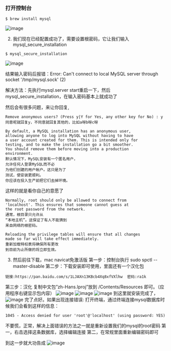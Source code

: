 ### 打开控制台

```
$ brew install mysql
```

![image](https://user-images.githubusercontent.com/29434858/77275756-0d595600-6cf4-11ea-8e1e-00abb7567c04.png)

2. 我们现在已经配置成功了，需要设置根密码，它让我们输入mysql_secure_installation

```
$ mysql_secure_installation
```

![image](https://user-images.githubusercontent.com/29434858/77275763-14806400-6cf4-11ea-9506-72741e2dbb0b.png)


结果输入密码后报错：Error: Can't connect to local MySQL server through socket '/tmp/mysql.sock' (2)

解决方法：先执行mysql.server start重启一下，然后mysql_secure_installation，在输入密码基本上就成功了

然后会有很多问题，来让你回复, 
```
Remove anonymous users? (Press y|Y for Yes, any other key for No) : y
同意呢就回复y，不同意就回复其他的，比如a呀b呀c呀
```

```
By default, a MySQL installation has an anonymous user,
allowing anyone to log into MySQL without having to have
a user account created for them. This is intended only for
testing, and to make the installation go a bit smoother.
You should remove them before moving into a production
environment.
默认情况下，MySQL安装有一个匿名用户，
允许任何人登录MySQL而不必
为他们创建的用户帐户。这只是为了
测试，使安装更顺利。
你应该在投入生产前把它们去掉环境。
```
这样的就是看你自己的意愿了
```
Normally, root should only be allowed to connect from
'localhost'. This ensures that someone cannot guess at
the root password from the network.
通常，根目录只允许从
“本地主机”。这保证了有人不能猜到
来自网络的根密码。
```

```
Reloading the privilege tables will ensure that all changes
made so far will take effect immediately.
重新加载特权表将确保所有更改
到目前为止所做的将立即生效。
```

3. 然后前往下载，mac navicat免激活版
第一步：控制台执行
sudo spctl --master-disable
第二步：下载安装即可使用，里面还有一个汉化包

```
链接:https://pan.baidu.com/s/1LJAXn13KBcb4Xq8xfVXlhw  密码:ra1k
```
第三步：汉化
复制中文包”zh-Hans.lproj”放到 /Contents/Resources 即可。（应用程序右键显示包内容）
![image](https://user-images.githubusercontent.com/29434858/77275001-2cef7f00-6cf2-11ea-8b59-2cb9f84502ec.png)
![image](https://user-images.githubusercontent.com/29434858/77275088-60320e00-6cf2-11ea-9d08-34ca96d271fb.png)
![image](https://user-images.githubusercontent.com/29434858/77275120-7b9d1900-6cf2-11ea-8a78-1e728c307fc0.png)
到这里就安装完成了，
![image](https://user-images.githubusercontent.com/29434858/77275216-bb640080-6cf2-11ea-9342-625dfcb018a4.png)
 完了点好。如果出现连接错误:
打开终端，通过终端连接mysql数据库时候我们会看到这样的信息：
```
1045 - Access denied for user 'root'@'localhost' (using password: YES)
```
不要慌，正常，解决上面错误的方法之一就是重新设置我们的mysql的root密码
第一，右击选择这条数据库，选择编辑连接
第二，在常规里面重新编辑密码即可

到这一步就大功告成
![image](https://user-images.githubusercontent.com/29434858/77275684-e6028900-6cf3-11ea-9d7b-0c9360af3979.png)